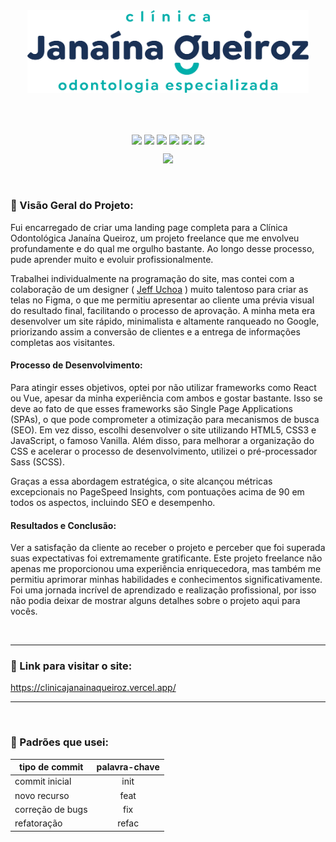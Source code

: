 <br>
<br>

<p align="center">
  <img src="Logo 01 azul.png" width="450" />
</p>

<br>
<br>

<p align="center">
  <img align="center" src="https://img.shields.io/badge/javascript-%2320232a.svg?style=for-the-badge&logo=javascript&logoColor=%23F7DF1E" />
  <img align="center" src="https://img.shields.io/badge/html-%2320232a.svg?style=for-the-badge&logo=html5"/>
  <img align="center" src="https://img.shields.io/badge/css-%2320232a.svg?style=for-the-badge&logo=css3"/>
  <img align="center" src="https://img.shields.io/badge/sass-%2320232a.svg?style=for-the-badge&logo=sass"/>
  <img align="center" src="https://img.shields.io/badge/figma-%2320232a.svg?style=for-the-badge&logo=figma&logoColor=white" />
  <img align="center" src="https://img.shields.io/badge/git-%2320232a.svg?style=for-the-badge&logo=git&logoColor=%white" />
</p>

<p align="center">
   <img src="http://img.shields.io/static/v1?label=STATUS&message=Finalizado&color=GREEN&style=for-the-badge" />
</p>



<br>

### 📌 Visão Geral do Projeto:

<p>
Fui encarregado de criar uma landing page completa para a Clínica Odontológica Janaína Queiroz, um projeto freelance que me envolveu profundamente e do qual me orgulho bastante. Ao longo desse processo, pude aprender muito e evoluir profissionalmente.

Trabalhei individualmente na programação do site, mas contei com a colaboração de um designer ( [Jeff Uchoa](https://www.linkedin.com/in/jeff-uchoa-b264b3186/) ) muito talentoso para criar as telas no Figma, o que me permitiu apresentar ao cliente uma prévia visual do resultado final, facilitando o processo de aprovação. A minha meta era desenvolver um site rápido, minimalista e altamente ranqueado no Google, priorizando assim a conversão de clientes e a entrega de informações completas aos visitantes.

#### Processo de Desenvolvimento:

Para atingir esses objetivos, optei por não utilizar frameworks como React ou Vue, apesar da minha experiência com ambos e gostar bastante. Isso se deve ao fato de que esses frameworks são Single Page Applications (SPAs), o que pode comprometer a otimização para mecanismos de busca (SEO). Em vez disso, escolhi desenvolver o site utilizando HTML5, CSS3 e JavaScript, o famoso Vanilla. Além disso, para melhorar a organização do CSS e acelerar o processo de desenvolvimento, utilizei o pré-processador Sass (SCSS).

Graças a essa abordagem estratégica, o site alcançou métricas excepcionais no PageSpeed Insights, com pontuações acima de 90 em todos os aspectos, incluindo SEO e desempenho.

#### Resultados e Conclusão:

Ver a satisfação da cliente ao receber o projeto e perceber que foi superada suas expectativas foi extremamente gratificante. Este projeto freelance não apenas me proporcionou uma experiência enriquecedora, mas também me permitiu aprimorar minhas habilidades e conhecimentos significativamente. Foi uma jornada incrível de aprendizado e realização profissional, por isso não podia deixar de mostrar alguns detalhes sobre o projeto aqui para vocês.
</p>

<br>

---

### 🔷 Link para visitar o site:

<https://clinicajanainaqueiroz.vercel.app/>

---

<br>

### 🤔 Padrões que usei:

| tipo de commit   | palavra-chave |
| ---------------- | :-----------: |
| commit inicial   |     init      |
| novo recurso     |     feat      |
| correção de bugs |      fix      |
| refatoração      |     refac     |
